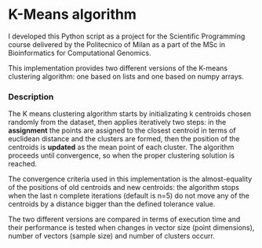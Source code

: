 # K-Means algorithm

I developed this Python script as a project for the Scientific Programming course delivered by the Politecnico of Milan as a part of the MSc in Bioinformatics for Computational Genomics.

This implementation provides two different versions of the K-means clustering algorithm: one based on lists and one based on numpy arrays.

### Description
The K means clustering algorithm starts by initializating k centroids chosen randomly from the dataset, then applies iteratively two steps: in the **assignment** the points are assigned to the closest centroid in terms of euclidean distance and the clusters are formed, then the position of the centroids is **updated** as the mean point of each cluster. The algorithm proceeds until convergence, so when the proper clustering solution is reached.

The convergence criteria used in this implementation is the almost-equality of the positions of old centroids and new centroids: the algorithm stops when the last n complete iterations (default is n=5) do not move any of the centroids by a distance bigger than the defined tolerance value.

The two different versions are compared in terms of execution time and their performance is tested when changes in vector size (point dimensions), number of vectors (sample size) and number of clusters occurr. 

